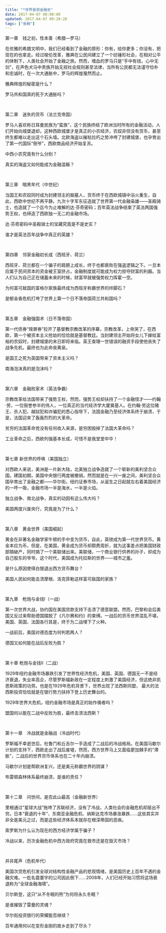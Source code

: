 ```yaml
---
title: "*世界是部金融史"
date: 2017-04-07 08:00:00
updated: 2017-04-07 09:28:28
tags: ["金融"]
---
```

<p>第一章　钱之初，性本善（希腊—罗马）</p><p>在优雅的希腊文明中，我们已经看到了金融的原形：你有，给你更多；你没有，把现在的也拿走。经过梭伦改革，雅典在公民间建立了一个纺锤形社会，在相对公平的体制下，人类社会开始了金融之旅。然而，嗜血的罗马只是“手中有钱，心中无剑”，在声色犬马中贵族开始无视社会规则甚至法律，当所有公民都无法谨守俭朴和忠诚时，在一次大通胀中，罗马的辉煌戛然而止。</p><p>雅典辉煌的秘密是什么？</p><p>罗马共和国真的死于大通胀吗？</p><p><br/></p><p>第二章　迷失的货币（法兰克帝国）</p><p>罗马人喜欢称日耳曼民族为“蛮族”，这个民族终结了欧洲当时所有的金融活动，人们开始向城堡退却。这种西欧城堡才是真正的小农经济，农奴非但没有货币，甚至终生都难以走出这个石头墙。北欧海盗以摧枯拉朽之势冲垮了封建城堡，也孕育出了第一代国际“倒爷”，西欧商品经济开始复苏。</p><p>中西小农究竟有什么分别？</p><p>真实的海盗又如何能成为金融滥觞？</p><p><br/></p><p>第三章　暗黑年代（中世纪）</p><p>当国王和农奴同时成为封建领主的掘墓人，货币终于在西欧城镇中浴火重生，自此，西欧中世纪不再平静。九次十字军东征造就了世界第一代金融枭雄——圣殿骑士，也造就了一个迄今为止难解的达·芬奇密码；百年英法战争结束了英法两国强势王权，也缔造了西欧独一无二的金融市场。</p><p>达·芬奇密码中圣殿骑士的宝藏究竟是不是史实？</p><p>谁才是英法百年战争中真正的英雄？</p><p><br/></p><p>第四章　邻家金融初长成（西班牙、荷兰）</p><p>西班牙、荷兰都在一个骗子的肩膀上成长，终于也都衰败在强盗逻辑之下。一旦本应属于民间资本的资金被王室挤占，金融制度就可能成为权力掠夺财富的利器。当人们认为自己正在储蓄未来的时候，财富早就被强势权力挥霍一空。</p><p>为何富可敌国的富格尔家族最终成为西班牙称霸世界的绊脚石？</p><p>是郁金香危机打垮了世界上第一个日不落帝国荷兰共和国吗？</p><p><br/></p><p>第五章　金融强国术（日不落帝国）</p><p>第一代债券“赎罪券”拉开了基督教宗教改革的序幕，宗教改革，上帝哭了，在西欧，第一个被资本主义抢劫的恰恰就是基督教廷。当封建领主开始将女儿下嫁给富裕的农奴时，封建城堡的末日即将来临。英王查理一世错误的融资手段使他丧失了战争先机，最终也为此命丧黄泉。</p><p>是国王之死为英国带来了资本主义吗？</p><p>南海泡沫真的是泡沫吗？</p><p><br/></p><p>第六章　金融败家术（英法争霸）</p><p>宗教改革给法国带来了强势王权，然而，强势王权却扶持了一个金融怪才——约翰·劳，一位毁誉参半的伟人，一位真正的当代经济学大厦奠基人。在约翰·劳这位赌王、杀人犯、越狱犯和诈骗犯的悉心指导下，法国金融乃至经济体系终于崩溃，于是，法国迎来了轰轰烈烈的大革命。</p><p>贫穷的法国革命党没有任何收入来源，是穷困毁掉了法国大革命吗？</p><p>工业革命之后，西欧列强基本长成，可惜不是我堂堂中华！</p><p><br/></p><p>第七章 新世界的呼唤（美国独立）</p><p>对西欧人来说，美洲是一片新大陆，北美独立战争造就了一个崭新的美利坚合众国。建国初期，美国中央银行两度被撤销，然而就是在一兴一废之间，美利坚合众国孕育出了金融之都——华尔街。纽约证券市场，从诞生之日起就左右着美国经济的一呼一吸，金融市场一半是海水，一半是火焰。</p><p>独立战争、南北战争，真实的动因有这么伟大吗？</p><p>美国两度兴废央行，究竟是为了什么？</p><p><br/></p><p>第八章　黄金世界（美国崛起）</p><p>黄金在非著名金融学家牛顿的手中变为货币，自此，英镑成为第一代世界货币。黄金本应为币，但是，在美国，黄金成为货币却颇费周折，就为这事差点把美国财政部搞破产，同时搞了一个美联储出来。美联储，一个商业银行供养的孙子，却成为自己股东的爷爷。这个时代，美国成为托拉斯的世界——城市之羞。</p><p>是什么原因使得白银退出西方货币舞台？</p><p>美国人民如何能击溃摩根、洛克菲勒这样富可敌国的家族？</p><p><br/></p><p>第九章　枪炮与金钱Ⅰ（一战）</p><p>第一次世界大战，协约国在美国贷款支持下击溃了德意联盟。然而，巴黎和会后美国又反过来帮助德国摆脱了《凡尔赛和约》的束缚。一战后的货币世界混乱不堪，美国、英国、法国各行其是，终于为二战埋下了火种。</p><p>一战前后，美国对德态度为何判若两人？</p><p>德国又如何能在战后反败为胜？</p><p><br/></p><p>第十章 枪炮与金钱Ⅱ（二战）</p><p>1929年纽约金融市场暴跌引发了世界性经济危机，美国、英国、德国无一不是经济衰退，失业率高企，尽管罗斯福新政在一定程度上刺激了美国经济，但这绝非凯恩斯政策的功劳。也是在1929年危机背景下，世界出现了法西斯同盟， 最大的法西斯投资恰恰就是在银行势力扶持下登上历史舞台的。<br/></p><p>1929年世界大危机，纽约金融市场是真正的始作俑者吗？</p><p>盟国何以能在二战中反败为胜，最终击溃法西斯？</p><p><br/></p><p>第十一章　冷战就是金融战（冷战时代）</p><p>罗斯福不幸逝世后，杜鲁门和丘吉尔一手造成了二战后的冷战格局。在美国马歇尔计划的支持下，西欧走出了战后废墟，然而，西方世界马上又面临更加棘手的“滞胀”，二战后的世界货币体系也在二十年内崩溃。</p><p>马歇尔计划是帮欧洲复兴，还是美元称霸世界的阴谋？</p><p>布雷顿森林体系最终崩溃，是谁的责任？</p><p><br/></p><p>第十二章　问世间，是否此山最高（金融新世界）</p><p>里根通过“星球大战”拖垮了苏联经济，没有了冷战，人类社会的金融危机却层出不穷。日本“衰退的十年”、东南亚金融危机、纳斯达克市场暴涨暴跌……这些其实并非全是美元之过，而是这些经济体系本就存在根深蒂固的恶疾。</p><p>索罗斯为什么认为现在的西方经济学属于骗子？</p><p>冷战以来，历次金融危机中西方政府究竟在救市还是在毁灭市场？</p><p><br/></p><p>并非尾声（危机年代）</p><p>美国次贷危机引发全球对结构性金融产品的悲观情绪，是美国历史上百年不遇的金融灾难。一批名震寰宇的公司因此倒下……2008年，人们已经开始习惯将这场衰退称为“全球金融海啸”。</p><p>贝尔斯登，这只“从不冬眠的熊”为何将永久冬眠？</p><p>是谁摧毁了雷曼的灵魂？</p><p>华尔街投资银行的荣耀能否继续？</p><p>百年通用何以在变形金刚的故乡走到了尽头？</p><p><br/></p>
